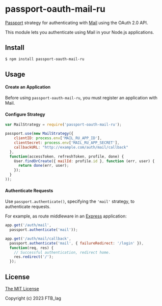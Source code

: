 # passport-oauth-mail-ru

[Passport](http://passportjs.org/) strategy for authenticating with [Mail](http://mail.ru) using the OAuth 2.0 API.

This module lets you authenticate using Mail in your Node.js applications.

## Install

```bash
$ npm install passport-oauth-mail-ru
```

## Usage

#### Create an Application

Before using `passport-oauth-mail-ru`, you must register an application with Mail.

#### Configure Strategy

```js
var MailStrategy = require('passport-oauth-mail-ru');

passport.use(new MailStrategy({
    clientID: process.env['MAIL_RU_APP_ID'],
    clientSecret: process.env['MAIL_RU_APP_SECRET'],
    callbackURL: "http://example.com/auth/mail/callback"
  },
  function(accessToken, refreshToken, profile, done) {
    User.findOrCreate({ mailId: profile.id }, function (err, user) {
      return done(err, user);
    });
  }
));
```

#### Authenticate Requests

Use `passport.authenticate()`, specifying the `'mail'` strategy, to authenticate requests.

For example, as route middleware in an [Express](http://expressjs.com/) application:

```js
app.get('/auth/mail',
  passport.authenticate('mail'));

app.get('/auth/mail/callback', 
  passport.authenticate('mail', { failureRedirect: '/login' }),
  function(req, res) {
    // Successful authentication, redirect home.
    res.redirect('/');
  });
```

## License

[The MIT License](http://opensource.org/licenses/MIT)

Copyright (c) 2023 FTB_lag
